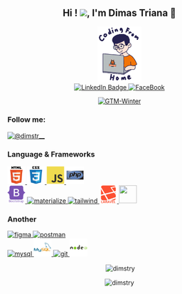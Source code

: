 <h2 align="center">Hi ! <img src="https://c.tenor.com/Qy8-CYPUYNkAAAAi/freakmeaning-fre4k.gif" width="45px" />, I'm Dimas Triana 💙</h2>

<div id="header" align="center">
  <img src="giphy.gif" width="100"/>
</div>

<div id="badges" align="center">
  <a href="https://www.linkedin.com/in/dimas-triana-233172241">
    <img src="https://img.shields.io/badge/LinkedIn-blue?style=for-the-badge&logo=linkedin&logoColor=white" alt="LinkedIn Badge"/>
  </a>
  <a href="https://www.facebook.com/profile.php?id=100032103882689">
    <img src="https://img.shields.io/badge/Facebook-1877F2?style=for-the-badge&logo=facebook&logoColor=white" alt="FaceBook"/>
  </a>
</div>
<p align="center">
  <a href="https://dimstry.vercel.app/" target="_blank">
    <img
    src="https://komarev.com/ghpvc/?username=GTM-Winter&label=Profile%20views&color=0e75b6&style=flat"
    alt="GTM-Winter"
    />
  </a>
</p>

<h3 align="left">Follow me:</h3>
<p align="left">
  <a href="https://instagram.com/@dimstr__" target="blank"><img align="center" src="https://raw.githubusercontent.com/rahuldkjain/github-profile-readme-generator/master/src/images/icons/Social/instagram.svg" alt="@dimstr__" height="30" width="40" /></a>
</p>

<h3 align="left">Language & Frameworks </h3>
<p align="left">
  <a href="https://www.w3.org/html/"
    target="_blank"
    rel="noreferrer">
    <img src="https://raw.githubusercontent.com/devicons/devicon/master/icons/html5/html5-original-wordmark.svg" alt="html5"
    width="40"
    height="40" />
  </a>
  <a href="https://www.w3schools.com/css/"
    target="_blank" rel="noreferrer">
    <img src="https://raw.githubusercontent.com/devicons/devicon/master/icons/css3/css3-original-wordmark.svg" alt="css3"
    width="40"
    height="40" />
  </a>
  <a href="https://developer.mozilla.org/en-US/docs/Web/JavaScript"
    target="_blank"
    rel="noreferrer">
    <img src="https://raw.githubusercontent.com/devicons/devicon/master/icons/javascript/javascript-original.svg" alt="javascript"
    width="40"
    height="40" />
  </a>
  <a href="https://www.php.net"
    target="_blank"
    rel="noreferrer">
    <img src="https://raw.githubusercontent.com/devicons/devicon/master/icons/php/php-original.svg"
    alt="php"
    width="40"
    height="40" />
  </a>
  <br>
  <a href="https://getbootstrap.com"
    target="_blank" rel="noreferrer">
    <img src="https://raw.githubusercontent.com/devicons/devicon/master/icons/bootstrap/bootstrap-plain-wordmark.svg" alt="bootstrap"
    width="40"
    height="40" />
  </a>
  <a href="https://materializecss.com/"
    target="_blank"
    rel="noreferrer">
    <img src="https://raw.githubusercontent.com/prplx/svg-logos/5585531d45d294869c4eaab4d7cf2e9c167710a9/svg/materialize.svg"
    alt="materialize"
    width="40"
    height="40" />
  </a>
  <a href="https://tailwindcss.com/"
    target="_blank"
    rel="noreferrer">
    <img src="https://www.vectorlogo.zone/logos/tailwindcss/tailwindcss-icon.svg"
    alt="tailwind"
    width="40"
    height="40" />
  </a>
  <a href="https://laravel.com/"
    target="_blank"
    rel="noreferrer">
    <img src="https://raw.githubusercontent.com/devicons/devicon/master/icons/laravel/laravel-plain-wordmark.svg" alt="laravel"
    width="40"
    height="40" />
  </a>
  <a href="https://reactjs.org/"
    target="_blank"
    rel="noreferrer">
   <img src="https://cdn.jsdelivr.net/gh/devicons/devicon/icons/react/react-original-wordmark.svg" 
    width="40"
    height="40" />
  </a>
</p>
<p></p>
<h3 align="left">Another</h3>
<p align="left">
  <a
    href="https://www.figma.com/" 
    target="_blank" rel="noreferrer"> 
    <img 
    src="https://www.vectorlogo.zone/logos/figma/figma-icon.svg" 
    alt="figma" 
    width="40" 
    height="40"/> 
 </a>
 <a 
   href="https://postman.com" 
   target="_blank" 
   rel="noreferrer"> 
   <img src="https://www.vectorlogo.zone/logos/getpostman/getpostman-icon.svg" 
   alt="postman" 
   width="40" 
   height="40"/> 
</a>
<br>
 <a href="https://www.mysql.com/"
    target="_blank"
    rel="noreferrer">
    <img src="https://cdn.jsdelivr.net/gh/devicons/devicon/icons/sass/sass-original.svg" alt="mysql"
    width="40"
    height="40" />
  </a>
  <a href="https://www.mysql.com/"
    target="_blank"
    rel="noreferrer">
    <img src="https://raw.githubusercontent.com/devicons/devicon/master/icons/mysql/mysql-original-wordmark.svg" alt="mysql"
    width="40"
    height="40" />
  </a>
  <a href="https://git-scm.com/"
    target="_blank"
    rel="noreferrer">
    <img
    src="https://www.vectorlogo.zone/logos/git-scm/git-scm-icon.svg"
    alt="git"
    width="40"
    height="40" />
  </a>
  <a href="https://nodejs.org"
    target="_blank"
    rel="noreferrer">
    <img src="https://raw.githubusercontent.com/devicons/devicon/master/icons/nodejs/nodejs-original-wordmark.svg" alt="nodejs"
    width="40"
    height="40" />
  </a>
</p>

<p align="center">
  &nbsp;<img align="center" src="https://github-readme-stats.vercel.app/api?username=dimstry&show_icons=true&locale=en" alt="dimstry" />
</p>

<p align="center">
  <img align="center" src="https://github-readme-streak-stats.herokuapp.com/?user=dimstry&" alt="dimstry" />
</p>
